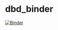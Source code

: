 # dbd_binder

[![Binder](https://mybinder.org/badge_logo.svg)](https://mybinder.org/v2/gh/chrdrn/dbd_binder/HEAD)
